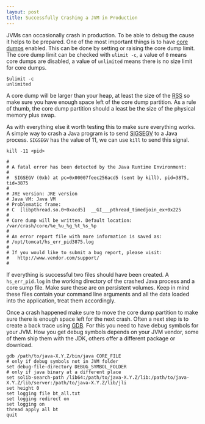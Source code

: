 ```yaml
---
layout: post
title: Successfully Crashing a JVM in Production
---
```


JVMs can occasionally crash in production. To be able to debug the cause it helps to be prepared. One of the most important things is to have [core dumps](http://man7.org/linux/man-pages/man5/core.5.html) enabled. This can be done by setting or raising the core dump limit. The core dump limit can be checked with `ulimit -c`, a value of `0` means core dumps are disabled, a value of `unlimited` means there is no size limit for core dumps.


```
$ulimit -c
unlimited
```

A core dump will be larger than your heap, at least the size of the [RSS](https://en.wikipedia.org/wiki/Resident_set_size) so make sure you have enough space left of the core dump partition. As a rule of thumb, the core dump partition should a least be the size of the physical memory plus swap.

As with everything else it worth testing this to make sure everything works. A simple way to crash a Java program is to send [SIGSEGV](https://en.wikipedia.org/wiki/Segmentation_fault) to a Java process. `SIGSEGV` has the value of 11, we can use `kill` to send this signal.

```
kill -11 <pid>
```

```
#
# A fatal error has been detected by the Java Runtime Environment:
#
#  SIGSEGV (0xb) at pc=0x00007feec256acd5 (sent by kill), pid=3875, tid=3875
#
# JRE version: JRE version
# Java VM: Java VM
# Problematic frame:
# C  [libpthread.so.0+0xacd5]  __GI___pthread_timedjoin_ex+0x225
#
# Core dump will be written. Default location: /var/crash/core/%e_%u_%g_%t_%s_%p
#
# An error report file with more information is saved as:
# /opt/tomcat/hs_err_pid3875.log
#
# If you would like to submit a bug report, please visit:
#   http://www.vendor.com/support/
#
```

If everything is successful two files should have been created. A `hs_err_pid.log` in the working directory of the crashed Java process and a core sump file. Make sure these are on persistent volumes. Keep in mind these files contain your command line arguments and all the data loaded into the application, treat them accordingly.

Once a crash happened make sure to move the core dump partition to make sure there is enough space left for the next crash. Often a next step is to create a back trace using [GDB](https://www.gnu.org/software/gdb/). For this you need to have debug symbols for your JVM. How you get debug symbols depends on your JVM vendor, some of them ship them with the JDK, others offer a different package or download.

```
gdb /path/to/java-X.Y.Z/bin/java CORE_FILE
# only if debug symbols not in JVM folder
set debug-file-directory DEBUG_SYMBOL_FOLDER
# only if java binary at a different place
set solib-search-path /lib64:/path/to/java-X.Y.Z/lib:/path/to/java-X.Y.Z/lib/server:/path/to/java-X.Y.Z/lib/jli
set height 0
set logging file bt_all.txt
set logging redirect on
set logging on
thread apply all bt
quit

```


